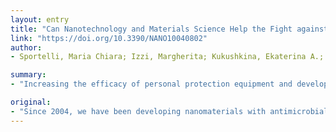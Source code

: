 ```yaml
---
layout: entry
title: "Can Nanotechnology and Materials Science Help the Fight against SARS-CoV-2?"
link: "https://doi.org/10.3390/NANO10040802"
author:
- Sportelli, Maria Chiara; Izzi, Margherita; Kukushkina, Ekaterina A.; Hossain, Syed Imdadul; Picca, Rosaria Anna; Ditaranto, Nicoletta; Cioffi, Nicola

summary:
- "Increasing the efficacy of personal protection equipment and developing synergistic antiviral coatings are only two of the cases discussed. Our nanomaterials community may offer several technological solutions to challenge the ongoing and future global health emergencies. Readers&rsquo; feedback and suggestions are warmly encouraged. We would like to share with the readership our vision of the role a (nano)materials scientist can play in the fight against the COVID-19 pandemic. The two fields have some important points of contact are discussed, developing personal protective equipment and. personal protection. coatings. anti-antiviral."

original:
- "Since 2004, we have been developing nanomaterials with antimicrobial properties, the so-called nanoantimicrobials. When the coronavirus disease 2019 (COVID-19) emerged, we started investigating new and challenging routes to nanoantivirals. The two fields have some important points of contact. We would like to share with the readership our vision of the role a (nano)materials scientist can play in the fight against the COVID-19 pandemic. As researchers specifically working on surfaces and nanomaterials, in this letter we underline the importance of nanomaterial-based technological solutions in several aspects of the fight against the virus. While great resources are understandably being dedicated to treatment and diagnosis, more efforts could be dedicated to limit the virus spread. Increasing the efficacy of personal protection equipment, developing synergistic antiviral coatings, are only two of the cases discussed. This is not the first nor the last pandemic: our nanomaterials community may offer several technological solutions to challenge the ongoing and future global health emergencies. Readers&rsquo; feedback and suggestions are warmly encouraged."
---
```


